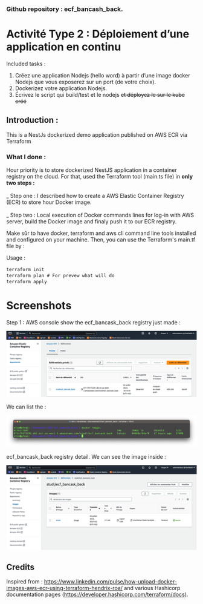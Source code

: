 ### Github repository : ecf_bancash_back.

# Activité Type 2 : Déploiement d’une application en continu

Included tasks :
1. Créez une application Nodejs (hello word) à partir d’une image docker Nodejs que vous exposerez sur un port (de votre choix).
2. Dockerizez votre application Nodejs.
3. Écrivez le script qui build/test et le nodejs ~~et déployez le sur le kube créé~~


## Introduction :
<p>This is a NestJs dockerized demo application published on AWS ECR via Terraform</p>

### What I done :

<p>
Hour priority is to store dockerized NestJS application in a container registry on the cloud. For that, used the Terraform tool (main.ts file) in <b>only two steps :</b><br><br>
_ Step one : I described how to create a AWS Elastic Container Registry (ECR) to store hour Docker image.<br><br>
_ Step two : Local execution of Docker commands lines for log-in with AWS server, build the Docker image and finaly push it to our ECR registry.

Make sûr to have docker, terraform and aws cli command line tools installed and configured on your machine. Then, you can use the Terraform's main.tf file by :

Usage :
```
terraform init
terraform plan # For prevew what will do
terraform apply
```

# Screenshots

Step 1 : AWS console show the ecf_bancask_back registry just made :

![ScreenShot](img/ecr_registry.png)

We can list the :

![ScreenShot](img/docker_images.png)

ecf_bancask_back registry detail. We can see the image inside :

![ScreenShot](img/ecr_registry_detail.png)

## Credits
Inspired from : 
https://www.linkedin.com/pulse/how-upload-docker-images-aws-ecr-using-terraform-hendrix-roa/
and various Hashicorp documentation pages (https://developer.hashicorp.com/terraform/docs).